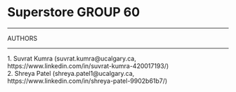 # Superstore GROUP 60
<hr/>

AUTHORS

<hr/>
1. Suvrat Kumra (suvrat.kumra@ucalgary.ca, https://www.linkedin.com/in/suvrat-kumra-420017193/) <br/>
2. Shreya Patel (shreya.patel1@ucalgary.ca, https://www.linkedin.com/in/shreya-patel-9902b61b7/)
